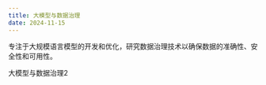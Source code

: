 ```yaml
---
title: 大模型与数据治理
date: 2024-11-15
---
```


专注于大规模语言模型的开发和优化，研究数据治理技术以确保数据的准确性、安全性和可用性。

<!--more-->

大模型与数据治理2